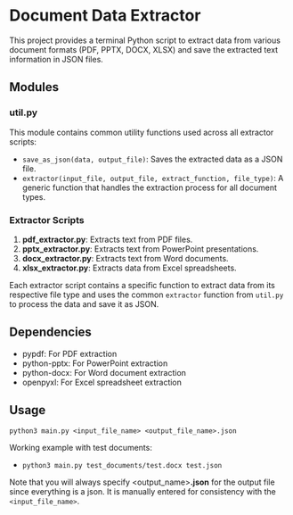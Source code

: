 # Document Data Extractor

This project provides a terminal Python script to extract data from various document formats (PDF, PPTX, DOCX, XLSX) and save the extracted text information in JSON files.

## Modules

### util.py

This module contains common utility functions used across all extractor scripts:

- `save_as_json(data, output_file)`: Saves the extracted data as a JSON file.
- `extractor(input_file, output_file, extract_function, file_type)`: A generic function that handles the extraction process for all document types.

### Extractor Scripts

1. **pdf_extractor.py**: Extracts text from PDF files.
2. **pptx_extractor.py**: Extracts text from PowerPoint presentations.
3. **docx_extractor.py**: Extracts text from Word documents.
4. **xlsx_extractor.py**: Extracts data from Excel spreadsheets.

Each extractor script contains a specific function to extract data from its respective file type and uses the common `extractor` function from `util.py` to process the data and save it as JSON.

## Dependencies
- pypdf: For PDF extraction
- python-pptx: For PowerPoint extraction
- python-docx: For Word document extraction
- openpyxl: For Excel spreadsheet extraction

## Usage

`python3 main.py <input_file_name> <output_file_name>.json`

Working example with test documents:
- `python3 main.py test_documents/test.docx test.json`

Note that you will always specify <output_name>**.json** for the output file since everything is a json. It is manually entered for consistency with the `<input_file_name>`.